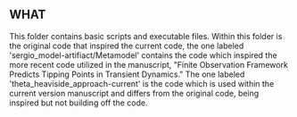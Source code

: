 ## WHAT
This folder contains basic scripts and executable files. Within this folder is the original code that inspired the current code, the one labeled 'sergio_model-artifiact/Metamodel' contains the code which inspired the more recent code utilized in the manuscript, "Finite Observation Framework Predicts Tipping Points in Transient Dynamics." The one labeled 'theta_heaviside_approach-current' is the code which is used within the current version manuscript and differs from the original code, being inspired but not building off the code.
